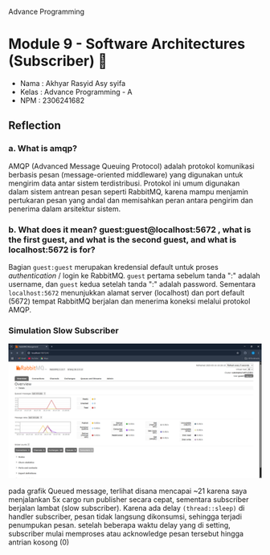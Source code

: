 Advance Programming
# Module 9 - Software Architectures (Subscriber) 📘

- Nama    : Akhyar Rasyid Asy syifa
- Kelas   : Advance Programming - A
- NPM     : 2306241682

## Reflection
### a. What is amqp?

AMQP (Advanced Message Queuing Protocol) adalah protokol komunikasi berbasis pesan (message-oriented middleware) yang digunakan untuk mengirim data antar sistem terdistribusi. Protokol ini umum digunakan dalam sistem antrean pesan seperti RabbitMQ, karena mampu menjamin pertukaran pesan yang andal dan memisahkan peran antara pengirim dan penerima dalam arsitektur sistem.

### b. What does it mean? guest:guest@localhost:5672 , what is the first guest, and what is the second guest, and what is localhost:5672 is for?

Bagian `guest:guest` merupakan kredensial default untuk proses _authentication_ / login ke RabbitMQ. `guest` pertama sebelum tanda ":" adalah username, dan `guest` kedua setelah tanda ":" adalah password. Sementara `localhost:5672` menunjukkan alamat server (localhost) dan port default (5672) tempat RabbitMQ berjalan dan menerima koneksi melalui protokol AMQP.

### Simulation Slow Subscriber
![slow subscriber](images/simulate-slow-subscriber.png)

pada grafik Queued message, terlihat disana mencapai ~21 karena saya menjalankan 5x cargo run publisher secara cepat, sementara subscriber berjalan lambat (slow subscriber). Karena ada delay `(thread::sleep)` di handler subscriber, pesan tidak langsung dikonsumsi, sehingga terjadi penumpukan pesan. setelah beberapa waktu delay yang di setting, subscriber mulai memproses atau acknowledge pesan tersebut hingga antrian kosong (0)